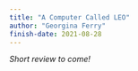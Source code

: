 ```yaml
---
title: "A Computer Called LEO"
author: "Georgina Ferry"
finish-date: 2021-08-28
---
```


_Short review to come!_
